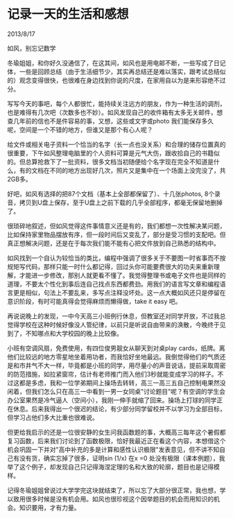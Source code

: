 # 记录一天的生活和感想
2013/8/17

如风，别忘记数学

冬瑜姐姐，和你好久没通信了，在这其间，如风也是用电邮不断，一些写成了日记体，一些是回顾总结（由于生活细节少，其实再总结还是难以落实，跟考试总结似的）观念变得很快，也很难在身边找到你说的尺度，在家用自以为是来形容绝不过分。

写写今天的事吧，每个人都很忙，能持续关注远方的朋友，作为一种生活的调剂，也是难得有几次吧（次数多也不妙）。如风发现自己的收件箱有太多无关邮件，想查几年前的信也不是件容易的事，又想，这些或文字或photo
我们能保存多久呢，空间是一个不错的地方，但谁又是那个有心人呢？

给文件或相关电子资料一个恰当的名字（长一点也没关系）和合理的储存位置真的很重要，下午如风整理电脑里的个人资料可算是元气大伤，跟收拾自己的书籍似的。但总算抢救下了一批资料，很多文档当初随便给个名字现在完全不知道是什么，有的文档在不同的地方出现好几次，照片又是集中在一个场面上没完没了，共2GB多。

好吧，如风有选择的把87个文档（基本上全部都保留了）、十几张photos,
8个录音，拷贝到U盘上保存，至于U盘上之前下载的几乎全部程序，都毫无保留地删掉了。

很琐碎地叙述，但如风觉得这件事情意义还是有的，我们都想一次性解决某问题，比如保持家里物品摆放有序，但一段时间后又变乱了，部分是受习惯的支配吧。但真正想解决问题，还是在于每次我们能不能有心把文件放到自己熟悉的结构中。

如风找到一个自认为较恰当的类比，编程中强调了很多关于不要图一时省事而不按规矩写代码，那样只能一时什么都记得，回过头你可能要费很大的功夫来重新理解，才能进一步修改，那别人就更看不懂了。我觉得整理书或电子文件也是同样的道理，不要太个性化到事后连自己找点东西都费劲。用我们的语言写文章和编程语言更是相似，句法上不要乱来，多写点注释没坏处。这一点大概如风还只是停留在意识阶段，有时可能真得会觉得麻烦而懒得做，take
it easy 吧。

再说说晚上的发现，一中今天高三小班例行休息，但教室还对同学开放，不过我总觉得学校在这种时候好像没人管纪律，以前只是听说自由带来的涣散，今晚终于见到了，不知哪点和大学校园的晚上比较像。

小班有空调风扇，免费使用，有四位俊男靓女从聊天到对桌play
cards，纸牌。离他们比较远的地方零星地坐着用功者，而我恰好坐地最远。我倒觉得他们的气质还是和市井气不大一样，毕竟都是小班的同学，用尽量小的声音说话，提前采取周密的防范措施，如拉紧窗帘，估计有老师推门而入他们3秒就能变成学习的样子。不过这都是多虑，我和一位学弟期间上操场去转转，高三一高三五自己控制电果然没闲着，但我们怎么只在高三一中看到一男一女同桌"讨论题目"呢？有空调的学生会办公室果然是冷气逼人（空间小），我刚一伸手就缩了回来。操场上打球的同学正在休息。后来我得出一个很迟的结论，有少部分同学留校并不以学习为全部目标，但学习占他们多大比重也很难说。

但更给我启示的还是一位很安静的女生问我函数题的事，大概高三每年这个暑假都复习函数，后来我们讨论到了函数极限，恰好我最近正在看这个内容，本想借这个机会巩固一下并对"高中补充的多是计算和感性认识极限"发表意见，但不讲不知自己有没有货，确实忘掉了很多，证明sin
(1/x) 在x =0
处没有极限（课本例题），我举了这个例子，却发现自己只记得海涅定理的名和大致的轮廓，题目也是记得模样。

记得冬瑜姐姐曾说过大学学完这块就结束了，所以忘了大部分很正常，我也想，学以致用很多时候是没有机会用。如风也很珍视这个因举题目的机会而用知识的机会。知识要用，才有力量。
